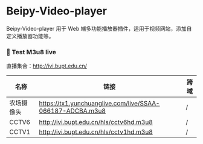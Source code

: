 # Beipy-Video-player

Beipy-Video-player 用于 Web 端多功能播放器插件，适用于视频网站，添加自定义播放器功能等。

### 🔗 Test M3u8 live

直播集合：http://ivi.bupt.edu.cn/

| 名称       | 链接                                                      | 跨域 |
| ---------- | --------------------------------------------------------- | ---- |
| 农场摄像头 | https://tx1.yunchuanglive.com/live/SSAA-066187-ADCBA.m3u8 | /    |
| CCTV6      | http://ivi.bupt.edu.cn/hls/cctv6hd.m3u8                   | /    |
| CCTV1      | http://ivi.bupt.edu.cn/hls/cctv1hd.m3u8                   | /    |
